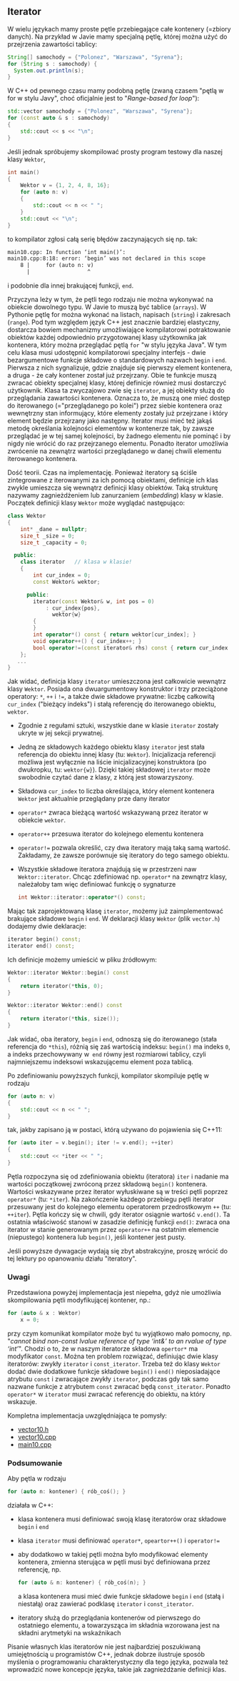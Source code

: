 ## Iterator

W wielu językach mamy proste pętle przebiegające całe kontenery (=zbiory danych). Na przykład w Javie mamy specjalną pętlę, której można użyć do przejrzenia zawartości tablicy:

```java
String[] samochody = {"Polonez", "Warszawa", "Syrena"};
for (String s : samochody) {
  System.out.println(s);
}
```

W C++ od pewnego czasu mamy podobną pętlę (zwaną czasem "pętlą w for w stylu Javy", choć oficjalnie jest to "*Range-based for loop*"):

```c++ 
std::vector samochody = {"Polonez", "Warszawa", "Syrena"};
for (const auto & s : samochody) 
{
    std::cout << s << "\n";
}
```

Jeśli jednak spróbujemy skompilować prosty program testowy dla naszej klasy `Wektor`,

```c++
int main()
{
    Wektor v = {1, 2, 4, 8, 16};
    for (auto n: v)
    {
        std::cout << n << " ";
    }
    std::cout << "\n";
}
```

to kompilator zgłosi całą serię błędów zaczynających się np. tak:

```txt  
main10.cpp: In function ‘int main()’:
main10.cpp:8:18: error: ‘begin’ was not declared in this scope
    8 |     for (auto n: v)
      |                  ^
```

i podobnie dla innej brakującej funkcji, `end`. 

Przyczyna leży w tym, że pętli tego rodzaju nie można wykonywać na obiekcie dowolnego typu. W Javie to muszą być tablice (`arrays`). W Pythonie pętlę for można wykonać na listach, napisach (`string`) i zakresach (`range`).  Pod tym względem język C++ jest znacznie bardziej elastyczny, dostarcza bowiem mechanizmy umożliwiające kompilatorowi potraktowanie obiektów każdej odpowiednio przygotowanej klasy użytkownika jak kontenera, który można przeglądać pętlą `for` "w stylu języka Java".  W tym celu klasa musi udostępnić kompilatorowi specjalny interfejs - dwie bezargumentowe funkcje składowe o standardowych nazwach `begin` i `end`. Pierwsza z nich sygnalizuje, gdzie znajduje się pierwszy element kontenera, a druga - że cały kontener został już przejrzany. Obie te funkcje muszą zwracać obiekty specjalnej klasy, której definicje również musi dostarczyć użytkownik. Klasa ta zwyczajowo zwie się `iterator`, a jej obiekty służą do przeglądania zawartości kontenera. Oznacza to, że muszą one mieć dostęp do iterowanego (="przeglądanego po kolei") przez siebie kontenera oraz wewnętrzny stan informujący, które elementy zostały już przejrzane i który element będzie przejrzany jako następny. Iterator musi mieć też jakąś metodę określania kolejności elementów w kontenerze tak, by zawsze przeglądać je w tej samej kolejności, by żadnego elementu nie pominąć i by nigdy nie wrócić do raz przejrzanego elementu. Ponadto iterator umożliwia zwrócenie na zewnątrz wartości przeglądanego w danej chwili elementu iterowanego kontenera.          

Dość teorii. Czas na implementację. Ponieważ iteratory są ściśle zintegrowane z iterowanymi za ich pomocą obiektami, definicje ich klas zwykle umieszcza się wewnątrz definicji klasy obiektów. Taką strukturę nazywamy zagnieżdżeniem lub zanurzaniem (*embedding*) klasy w klasie. Początek definicji klasy `Wektor` może wyglądać następująco:

```c++ 
class Wektor
{
    int* _dane = nullptr;
    size_t _size = 0;
    size_t _capacity = 0;

  public:
    class iterator   // klasa w klasie! 
    {
        int cur_index = 0;
        const Wektor& wektor;

      public:
        iterator(const Wektor& w, int pos = 0)
            : cur_index{pos},
              wektor{w}
        {
        }
        int operator*() const { return wektor[cur_index]; }
        void operator++() { cur_index++; }
        bool operator!=(const iterator& rhs) const { return cur_index != rhs.cur_index; }
    };
   ...
}
```

Jak widać, definicja klasy `iterator` umieszczona jest całkowicie wewnątrz klasy `Wektor`. Posiada ona dwuargumentowy konstruktor i trzy przeciążone  operatory: `*`, `++` i `!=`, a także dwie składowe prywatne: liczbę całkowitą `cur_index` ("bieżący indeks") i stałą referencję do iterowanego obiektu, `wektor`. 

- Zgodnie z regułami sztuki, wszystkie dane w klasie `iterator` zostały ukryte w jej sekcji prywatnej.

- Jedną ze składowych każdego obiektu klasy `iterator` jest stała referencja do obiektu innej klasy (tu: `Wektor`). Inicjalizacja referencji możliwa jest wyłącznie na liście inicjalizacyjnej konstruktora (po dwukropku, tu: `wektor{w}`). Dzięki takiej składowej `iterator` może swobodnie czytać dane z klasy, z którą jest stowarzyszony.

- Składowa `cur_index` to liczba określająca, który element kontenera `Wektor` jest aktualnie przeglądany prze dany iterator

- `operator*` zwraca bieżącą wartość wskazywaną przez iterator w obiekcie `wektor`.

- `operator++` przesuwa iterator do kolejnego elementu kontenera

- `operator!=` pozwala określić, czy dwa iteratory mają taką samą wartość. Zakładamy, że zawsze porównuje się iteratory do tego samego obiektu.

- Wszystkie składowe iteratora znajdują się w przestrzeni naw `Wektor::iterator`. Chcąc zdefiniować np. `operator*` na zewnątrz klasy, należałoby tam więc definiować funkcję o sygnaturze  

  ```c++
  int Wektor::iterator::operator*() const;
  ```

Mając tak zaprojektowaną klasę `iterator`, możemy już zaimplementować  brakujące składowe `begin` i `end`. W deklaracji klasy `Wektor` (plik `vector.h`) dodajemy dwie deklaracje:

```c++ 
iterator begin() const;
iterator end() const;
```

Ich definicje możemy umieścić w pliku źródłowym:

```c++
Wektor::iterator Wektor::begin() const
{
    return iterator(*this, 0);
}

Wektor::iterator Wektor::end() const
{
    return iterator(*this, size());
}
```

Jak widać, oba iteratory, `begin` i `end`, odnoszą się do iterowanego (stała referencja do `*this`), różnią się zaś wartością indeksu: `begin()` ma indeks `0`, a indeks przechowywany w` end` równy jest rozmiarowi tablicy, czyli najmniejszemu indeksowi wskazującemu element poza tablicą. 

Po zdefiniowaniu powyższych funkcji, kompilator skompiluje pętlę w rodzaju

```c++  
for (auto n: v)
{
    std::cout << n << " ";
}
```

tak, jakby zapisano ją w postaci, którą używano do pojawienia się C++11:  

```c++
for (auto iter = v.begin(); iter != v.end(); ++iter)
{
    std::cout << *iter << " ";
}
```

Pętla rozpoczyna się od zdefiniowania obiektu (iteratora) `iter` i nadanie ma wartości początkowej zwróconą przez składową `begin()` kontenera. Wartości wskazywane przez iterator wyłuskiwane są w treści pętli poprzez `operator*` (tu: `*iter`). Na zakończenie każdego przebiegu pętli iterator przesuwany jest do kolejnego elementu  operatorem przedrostkowym `++` (tu: `++iter`). Pętla kończy się w chwili, gdy iterator osiągnie wartość `v.end()`. Ta ostatnia właściwość stanowi w zasadzie definicję funkcji `end()`: zwraca ona iterator w stanie generowanym przez `operator++` na ostatnim elemencie (niepustego) kontenera lub `begin()`, jeśli kontener jest pusty.

Jeśli powyższe dywagacje wydają się zbyt abstrakcyjne, proszę wrócić do tej lektury po opanowaniu działu "iteratory".

### Uwagi

Przedstawiona powyżej implementacja jest niepełna, gdyż nie umożliwia skompilowania pętli modyfikującej kontener, np.:

 ```c++
 for (auto & x : Wektor)
     x = 0;
 ```

przy czym komunikat kompilator może być tu wyjątkowo mało pomocny, np. "*cannot bind non-const lvalue reference of type ‘int&’ to an rvalue of type ‘int’*". Chodzi o to, że w naszym iteratorze składowa `opertor*` ma modyfikator `const`. Można ten problem rozwiązać, definiując dwie klasy iteratorów: zwykły `iterator` i `const_iterator`.  Trzeba też do klasy `Wektor` dodać dwie dodatkowe funkcje składowe `begin()` i `end()`  nieposiadające atrybutu `const` i zwracające zwykły `iterator`, podczas gdy tak samo nazwane funkcje z atrybutem `const` zwracać będą `const_iterator`. Ponadto `operator*`  w `iterator` musi zwracać referencję do obiektu, na który wskazuje.

Kompletna implementacja uwzględniająca te pomysły:

- [vector10.h](././cpp/wektor/vector10.h)
- [vector10.cpp](./cpp/wektor/vector10.cpp)
- [main10.cpp](./cpp/wektor/main10.cpp)

### Podsumowanie

Aby pętla w rodzaju 

```c++   
for (auto n: kontener) { rób_coś(); }
```

działała w C++:

- klasa kontenera musi definiować swoją klasę iteratorów oraz składowe `begin` i `end` 
- klasa `iterator` musi definiować `operator*`, `opeartor++()` i `operator!=` 
- aby dodatkowo w takiej pętli można było modyfikować elementy kontenera, zmienna sterująca w pętli musi być definiowana przez referencję, np. 
  ```c++ 
  for (auto & n: kontener) { rób_coś(n); }
  ```

  a klasa kontenera musi mieć dwie funkcje składowe `begin` i `end`  (stałą i niestałą) oraz zawierać podklasę `iterator` i `const_iterator`.  
- iteratory służą do przeglądania kontenerów od pierwszego do ostatniego elementu, a towarzysząca im składnia wzorowana jest na składni arytmetyki na wskaźnikach  

Pisanie własnych klas iteratorów nie jest najbardziej poszukiwaną umiejętnością u programistów C++, jednak dobrze ilustruje sposób myślenia o programowaniu charakterystyczny dla tego języka, pozwala też wprowadzić nowe koncepcje języka, takie jak zagnieżdżanie definicji klas.